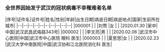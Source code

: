 ### 全世界因始发于武汉的冠状病毒不幸罹难者名单

|序号|证件名|证件号|姓名|性别|年龄|出生日期|病逝日期|病逝地点|国家|生前所在城市|
|--|--|--|--|--|--|--|--|--|--|
|000001 | | |刘莺    |女 |  |  |2020.01.30 |家中|中国|武汉武昌武珞路343号|
|000002 | | |李文亮|男 |  |  |2020.02.06 |武汉市中心医院|中国|武汉市中心医院 眼科 医生|
|000003 | | |夏思思|女 |  |  |2020.02.23 |武汉大学中南医院|中国|武汉协和江北医院消化科 医生|
